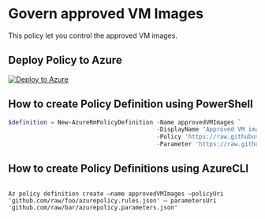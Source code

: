 # Govern approved VM Images

This policy let you control the approved VM images.

## Deploy Policy to Azure

[![Deploy to Azure](http://azuredeploy.net/deploybutton.png)](https://portal.azure.com/?feature.customportal=false&microsoft_azure_policy=true#blade/Microsoft_Azure_Policy/CreatePolicyDefinitionBlade)

## How to create Policy Definition using PowerShell

````powershell
$definition = New-AzureRmPolicyDefinition -Name approvedVMImages `
                                          -DisplayName "Approved VM images" `
                                          -Policy 'https://raw.githubusercontent.com/Azure/azure-policy-samples/master/samples/Compute/allowed-custom-images/azurepolicy.rules.json' `
                                          -Parameter 'https://raw.githubusercontent.com/Azure/azure-policy-samples/master/samples/Compute/allowed-custom-images/azurepolicy.parameters.json'
````

## How to create Policy Definitions using AzureCLI

````cli

Az policy definition create –name approvedVMImages –policyUri 'github.com/raw/foo/azurepolicy.rules.json' – parametersUri 'github.com/raw/bar/azurepolicy.parameters.json'

````
